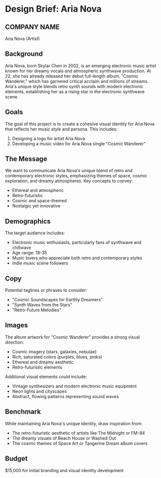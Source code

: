 # Design Brief: Aria Nova

## COMPANY NAME
Aria Nova (Artist)

## Background
Aria Nova, born Skylar Chen in 2002, is an emerging electronic music artist known for her dreamy vocals and atmospheric synthwave production. At 22, she has already released her debut full-length album, "Cosmic Wanderer," which has garnered critical acclaim and millions of streams. Aria's unique style blends retro synth sounds with modern electronic elements, establishing her as a rising star in the electronic synthwave scene.

## Goals
The goal of this project is to create a cohesive visual identity for Aria Nova that reflects her music style and persona. This includes:

1. Designing a logo for artist Aria Nova
2. Developing a music video for Aria Nova single "Cosmic Wanderer"

## The Message
We want to communicate Aria Nova's unique blend of retro and contemporary electronic styles, emphasizing themes of space, cosmic exploration, and dreamy atmospheres. Key concepts to convey:

- Ethereal and atmospheric
- Retro-futuristic
- Cosmic and space-themed
- Nostalgic yet innovative

## Demographics
The target audience includes:

- Electronic music enthusiasts, particularly fans of synthwave and chillwave
- Age range: 18-35
- Music lovers who appreciate both retro and contemporary styles
- Indie music scene followers

## Copy
Potential taglines or phrases to consider:

- "Cosmic Soundscapes for Earthly Dreamers"
- "Synth Waves from the Stars"
- "Retro-Future Melodies"

## Images
The album artwork for "Cosmic Wanderer" provides a strong visual direction:

- Cosmic imagery (stars, galaxies, nebulae)
- Rich, saturated colors (purples, blues, pinks)
- Ethereal and dreamy aesthetic
- Retro-futuristic elements

Additional visual elements could include:

- Vintage synthesizers and modern electronic music equipment
- Neon lights and cityscapes
- Abstract, flowing patterns representing sound waves

## Benchmark
While maintaining Aria Nova's unique identity, draw inspiration from:

- The retro-futuristic aesthetic of artists like The Midnight or FM-84
- The dreamy visuals of Beach House or Washed Out
- The cosmic themes of Space Art or Tangerine Dream album covers

## Budget
$15,000 for initial branding and visual identity development

